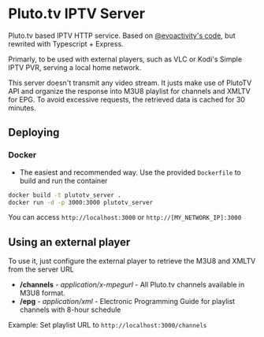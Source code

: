 # Pluto.tv IPTV Server

Pluto.tv based IPTV HTTP service. Based on [@evoactivity's code](https://github.com/evoactivity/PlutoIPTV), but rewrited with Typescript + Express.

Primarly, to be used with external players, such as VLC or Kodi's Simple IPTV PVR, serving a local home network.

This server doesn't transmit any video stream. It justs make use of PlutoTV API and organize the response into M3U8 playlist for channels and XMLTV for EPG. To avoid excessive requests, the retrieved data is cached for 30 minutes. 

## Deploying

### Docker

- The easiest and recommended way. Use the provided `Dockerfile` to build and run the container

```sh
docker build -t plutotv_server .
docker run -d -p 3000:3000 plutotv_server
```

You can access `http://localhost:3000` or `http://[MY_NETWORK_IP]:3000`

## Using an external player

To use it, just configure the external player to retrieve the M3U8 and XMLTV from the server URL

- **/channels** - *application/x-mpegurl* - All Pluto.tv channels available in M3U8 format.
- **/epg** - *application/xml* - Electronic Programming Guide for playlist channels with 8-hour schedule

Example: Set playlist URL to `http://localhost:3000/channels`